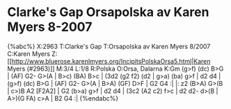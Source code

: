 # Clarke's Gap Orsapolska av Karen Myers  8-2007

{%abc%}
X:2963
T:Clarke's Gap
T:Orsapolska av Karen Myers  8/2007
C:Karen Myers
Z:[[http://www.bluerose.karenlmyers.org/IncipitsPolskaOrsa5.html|Karen Myers (#2963)]]
M:3/4
L:1/8
R:Polska
O:Orsa, Dalarna
K:Gm
(g>f) (dc) B>G | (AF) G2- G>(A | B>c) (BA) B>c | (3d2 (g2 f2) (d2 | g>a) (ba) g>f |
d2 d4 | (g>f) (dc) B>G | (AF) G2- G>(A | B>A) (GF) D>F | G2 G4 :|
|: z2 (B>A) G>(B | c>)B A2 [F2A2]  | G2 (b>a) g>f | d2 d4 |
(3c2 (A2 c2) f>c | d2 d2- d>(B | A>)(G FA) c>A | B2 G4 :|
{%endabc%}

